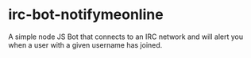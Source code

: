 # irc-bot-notifymeonline
A simple node JS Bot that connects to an IRC network and will alert you when a user with a given username has joined.
